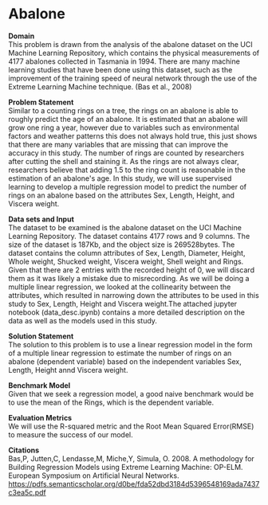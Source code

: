 # Abalone

**Domain**<br/>
This problem is drawn from the analysis of the abalone dataset on the UCI Machine Learning Repository, which contains the physical measurements of 4177 abalones collected in Tasmania in 1994. There are many machine learning studies that have been done using this dataset, such as the improvement of the training speed of neural network through the use of the Extreme Learning Machine technique. (Bas et al., 2008)<br/>

**Problem Statement**<br/>
Similar to a counting rings on a tree, the rings on an abalone is able to roughly predict the age of an abalone. It is estimated that an abalone will grow one ring a year, however due to variables such as environmental factors and weather patterns this does not always hold true, this just shows that there are many variables that are missing that can improve the accuracy in this study. The number of rings are counted by researchers after cutting the shell and staining it. As the rings are not always clear, researchers believe that adding 1.5 to the ring count is reasonable in the estimation of an abalone's age. In this study, we will use supervised learning to develop a multiple regression model to predict the number of rings on an abalone based on the attributes Sex, Length, Height, and Viscera weight.<br/>

**Data sets and Input**<br/>
The dataset to be examined is the abalone dataset on the UCI Machine Learning Repository. The dataset contains 4177 rows and 9 columns. The size of the dataset is 187Kb, and the object size is 269528bytes. The dataset contains the column attributes of Sex, Length, Diameter, Height, Whole weight, Shucked weight, Viscera weight, Shell weight and Rings. Given that there are 2 entries with the recorded height of 0, we will discard them as it was likely a mistake due to misrecording. As we will be doing a multiple linear regression, we looked at the collinearity between the attributes, which resulted in narrowing down the attributes to be used in this study to Sex, Length, Height and Viscera weight.The attached jupyter notebook (data_desc.ipynb) contains a more detailed description on the data as well as the models used in this study.<br/>

**Solution Statement**<br/>
The solution to this problem is to use a linear regression model in the form of a multiple linear regression to estimate the number of rings on an abalone (dependent variable) based on the independent variables Sex, Length, Height annd Viscera weight.<br/>

**Benchmark Model**<br/>
Given that we seek a regression model, a good naive benchmark would be to use the mean of the Rings, which is the dependent variable.<br/>

**Evaluation Metrics**<br/>
We will use the R-squared metric and the Root Mean Squared Error(RMSE) to measure the success of our model.<br/>

**Citations**<br/>
Bas,P, Jutten,C, Lendasse,M, Miche,Y, Simula, O. 2008. A methodology for Building Regression Models using Extreme Learning Machine: OP-ELM. European Symposium on Artificial Neural Networks. https://pdfs.semanticscholar.org/d0be/fda52dbd3184d5396548169ada7437c3ea5c.pdf
